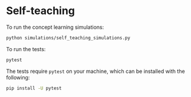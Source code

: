 # Self-teaching

To run the concept learning simulations:

```bash
python simulations/self_teaching_simulations.py
```

To run the tests:

```bash
pytest
```

The tests require `pytest` on your machine, which can be installed with the following:

```bash
pip install -U pytest
```
